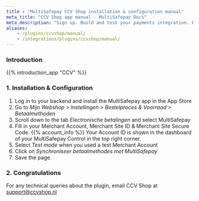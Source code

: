 ```yaml
---
title : "MultiSafepay CCV Shop installation & configuration manual"
meta_title: "CCV Shop app manual - MultiSafepay Docs"
meta_description: "Sign up. Build and test your payments integration. Explore our products and services. Use our API Reference, SDKs, and wrappers. Get support."
aliases: 
    - /plugins/ccvshop/manual/
    - /integrations/plugins/ccvshop/manual/
---
```


### Introduction

{{% introduction_app "CCV" %}}

### 1. Installation & Configuration
1. Log in to your backend and install the MultiSafepay app in the App Store
2. Go to _Mijn Webshop > Instellingen > Bestelproces & Voorraad > Betaalmethoden_
3. Scroll down to the tab _Electronische betalingen_ and select MultiSafepay
4. Fill in your Merchant Account, Merchant Site ID & Merchant Site Secure Code. {{% account_info %}}
Your Account ID is shown in the dashboard of your MultiSafepay Control in the top right corner.
5. Select _Test mode_ when you used a test Merchant Account
6. Click on _Synchroniseer betaalmethodes met MultiSafepay_
7. Save the page.

### 2. Congratulations
For any technical queries about the plugin, email CCV Shop at <support@ccvshop.nl>

